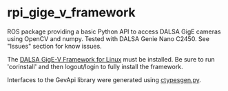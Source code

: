 # rpi_gige_v_framework
ROS package providing a basic Python API to access DALSA GigE cameras using OpenCV and numpy. Tested with DALSA Genie Nano C2450. See "Issues" section for know issues.

The [DALSA GigE-V Framework for Linux](https://www.teledynedalsa.com/imaging/products/software/linux-gige-v/) must be installed. Be sure to run 'corinstall' and then logout/login to fully install the framework.

Interfaces to the GevApi library were generated using [ctypesgen.py](https://github.com/davidjamesca/ctypesgen).
